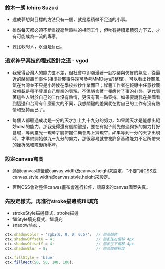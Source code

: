 ### 鈴木一朗 Ichiro Suzuki

- 達成夢想與目標的方法只有一個，就是累積微不足道的小事。

- 雖然每天都必須不斷重複毫無趣味的相同工作，但唯有持續累積努力下去，才有可能成為一流的專家。

- 要比較的人，永遠是自己。

### 追求神乎其技的程式設計之道 - vgod

- 我覺得台灣人的能力並不差，但社會中卻瀰漫著一股抄襲與仿冒的氣息，從最近的酪梨壽司事件(相關抄襲事件還可參考MMDays的整理)，可以看出抄襲風氣在台灣並不只是小時候在學校抄抄作業而已；媒體工作者在報導中任意抄襲及轉載是種不尊重自己專業的表現，不但隱含著一種應付了事的心態，更代表著這些人對於自己的工作沒有熱情，更沒有著一點堅持。如果要說我在美國看到這邊和台灣有什麼最大的不同，我想關鍵的差異就在對自己的工作有沒有熱情和堅持而已了。

- 每個人都聽過成功是一分的天才加上九十九分的努力，如果說天才是能想出絕妙idea的能力，那我覺得還有個關鍵是，要在有點子前先做過夠多的努力打好基礎，等到靈光一現時才能把握住機會馬上實現它。如果等到一分的天才出現時，才準備開始做九十九分的努力，那很容易就會被許多基礎能力不足所帶來的挫折感和障礙所壓垮。


### 設定canvas寬高

- 通過canvas標籤或canvas.width及canvas.height來設定，"不要"用CSS或canvas.style.width或canvas.style.height來設定。

- 否則CSS會對整個canvas畫布會進行拉伸，讓原來的canvas圖案失真。

### 先設定樣式，再進行stroke描邊或fill填充

- strokeStyle描邊樣式、stroke描邊
- fillStyle填充樣式、fill填充
- shadow陰影：

```javascript
ctx.shadowColor = 'rgba(0, 0, 0, 0.5)';  // 陰影顏色
ctx.shadowOffsetX = 4;                   // 陰影往右偏移 4px
ctx.shadowOffsetY = 4;                   // 陰影往下偏移 4px
ctx.shadowBlur = 8;                      // 陰影模糊程度

ctx.fillStyle = 'blue';
ctx.fillRect(50, 50, 100, 100);
```








